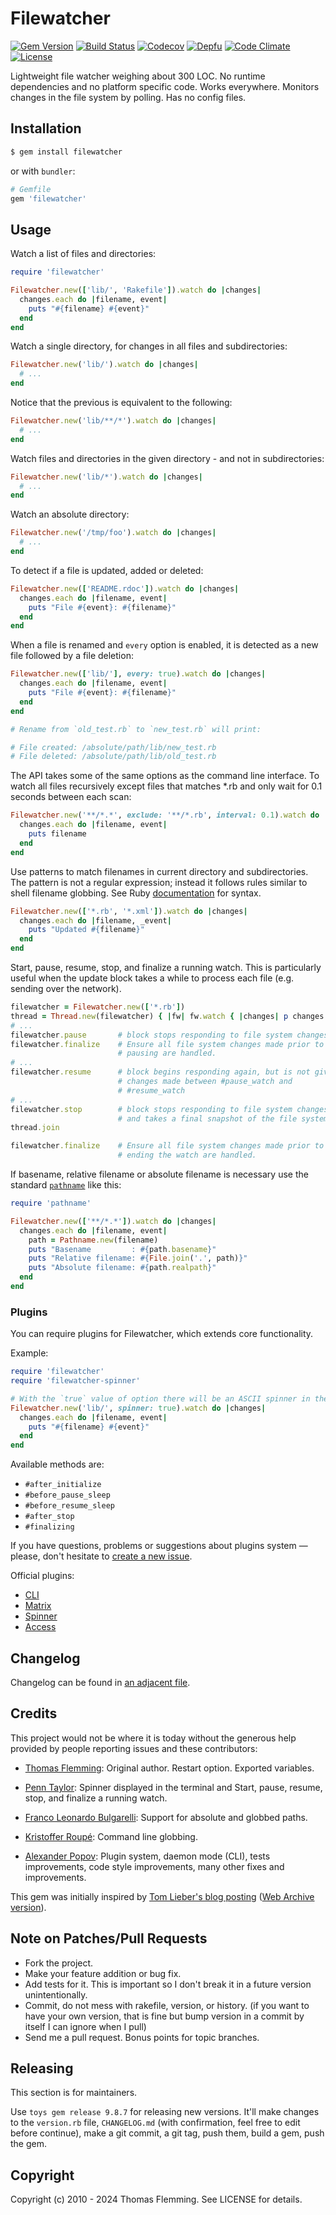 # Filewatcher

[![Gem Version](https://img.shields.io/gem/v/filewatcher?include_prereleases&style=flat-square)](https://rubygems.org/gems/filewatcher)
[![Build Status](https://img.shields.io/cirrus/github/filewatcher/filewatcher?style=flat-square)](https://cirrus-ci.com/github/filewatcher/filewatcher)
[![Codecov](https://img.shields.io/codecov/c/gh/filewatcher/filewatcher?style=flat-square)](https://codecov.io/gh/filewatcher/filewatcher)
[![Depfu](https://img.shields.io/depfu/filewatcher/filewatcher?style=flat-square)](https://depfu.com/github/filewatcher/filewatcher)
[![Code Climate](https://img.shields.io/codeclimate/maintainability/filewatcher/filewatcher?style=flat-square)](https://codeclimate.com/github/filewatcher/filewatcher)
[![License](https://img.shields.io/github/license/filewatcher/filewatcher.svg?style=flat-square)](https://github.com/filewatcher/filewatcher/blob/main/LICENSE)

Lightweight file watcher weighing about 300 LOC.
No runtime dependencies and no platform specific code.
Works everywhere.
Monitors changes in the file system by polling.
Has no config files.

## Installation

```bash
$ gem install filewatcher
```

or with `bundler`:

```ruby
# Gemfile
gem 'filewatcher'
```

## Usage

Watch a list of files and directories:

```ruby
require 'filewatcher'

Filewatcher.new(['lib/', 'Rakefile']).watch do |changes|
  changes.each do |filename, event|
    puts "#{filename} #{event}"
  end
end
```

Watch a single directory, for changes in all files and subdirectories:

```ruby
Filewatcher.new('lib/').watch do |changes|
  # ...
end
```

Notice that the previous is equivalent to the following:

```ruby
Filewatcher.new('lib/**/*').watch do |changes|
  # ...
end
```

Watch files and directories in the given directory - and not in subdirectories:

```ruby
Filewatcher.new('lib/*').watch do |changes|
  # ...
end
```

Watch an absolute directory:

```ruby
Filewatcher.new('/tmp/foo').watch do |changes|
  # ...
end
```

To detect if a file is updated, added or deleted:

```ruby
Filewatcher.new(['README.rdoc']).watch do |changes|
  changes.each do |filename, event|
    puts "File #{event}: #{filename}"
  end
end
```

When a file is renamed and `every` option is enabled, it is detected as
a new file followed by a file deletion:

```ruby
Filewatcher.new(['lib/'], every: true).watch do |changes|
  changes.each do |filename, event|
    puts "File #{event}: #{filename}"
  end
end

# Rename from `old_test.rb` to `new_test.rb` will print:

# File created: /absolute/path/lib/new_test.rb
# File deleted: /absolute/path/lib/old_test.rb
```

The API takes some of the same options as the command line interface.
To watch all files recursively except files that matches \*.rb
and only wait for 0.1 seconds between each scan:

```ruby
Filewatcher.new('**/*.*', exclude: '**/*.rb', interval: 0.1).watch do |changes|
  changes.each do |filename, event|
    puts filename
  end
end
```

Use patterns to match filenames in current directory and subdirectories.
The pattern is not a regular expression;
instead it follows rules similar to shell filename globbing.
See Ruby [documentation](http://www.ruby-doc.org/core-2.1.1/File.html#method-c-fnmatch) for syntax.

```ruby
Filewatcher.new(['*.rb', '*.xml']).watch do |changes|
  changes.each do |filename, _event|
    puts "Updated #{filename}"
  end
end
```

Start, pause, resume, stop, and finalize a running watch.
This is particularly useful when the update block takes a while to process each file
(e.g. sending over the network).

```ruby
filewatcher = Filewatcher.new(['*.rb'])
thread = Thread.new(filewatcher) { |fw| fw.watch { |changes| p changes } }
# ...
filewatcher.pause       # block stops responding to file system changes
filewatcher.finalize    # Ensure all file system changes made prior to
                        # pausing are handled.
# ...
filewatcher.resume      # block begins responding again, but is not given
                        # changes made between #pause_watch and
                        # #resume_watch
# ...
filewatcher.stop        # block stops responding to file system changes
                        # and takes a final snapshot of the file system
thread.join

filewatcher.finalize    # Ensure all file system changes made prior to
                        # ending the watch are handled.
```

If basename, relative filename or absolute filename is necessary
use the standard [`pathname`](https://ruby-doc.org/stdlib/libdoc/pathname/rdoc/Pathname.html)
like this:

```ruby
require 'pathname'

Filewatcher.new(['**/*.*']).watch do |changes|
  changes.each do |filename, event|
    path = Pathname.new(filename)
    puts "Basename         : #{path.basename}"
    puts "Relative filename: #{File.join('.', path)}"
    puts "Absolute filename: #{path.realpath}"
  end
end
```

### Plugins

You can require plugins for Filewatcher, which extends core functionality.

Example:

```ruby
require 'filewatcher'
require 'filewatcher-spinner'

# With the `true` value of option there will be an ASCII spinner in the STDOUT while waiting changes
Filewatcher.new('lib/', spinner: true).watch do |changes|
  changes.each do |filename, event|
    puts "#{filename} #{event}"
  end
end
```

Available methods are:

*   `#after_initialize`
*   `#before_pause_sleep`
*   `#before_resume_sleep`
*   `#after_stop`
*   `#finalizing`

If you have questions, problems or suggestions about plugins system — please,
don't hesitate to [create a new issue](https://github.com/filewatcher/filewatcher/issues/new).

Official plugins:

*   [CLI](https://github.com/filewatcher/filewatcher-cli)
*   [Matrix](https://github.com/filewatcher/filewatcher-matrix)
*   [Spinner](https://github.com/filewatcher/filewatcher-spinner)
*   [Access](https://github.com/filewatcher/filewatcher-access)

## Changelog

Changelog can be found in [an adjacent file](CHANGELOG.md).

## Credits

This project would not be where it is today without the generous help provided by people reporting issues and these contributors:

*   [Thomas Flemming](https://github.com/thomasfl): Original author. Restart option. Exported variables.

*   [Penn Taylor](https://github.com/penntaylor): Spinner displayed in the terminal and Start, pause, resume, stop, and finalize a running watch.

*   [Franco Leonardo Bulgarelli](https://github.com/flbulgarelli): Support for absolute and globbed paths.

*   [Kristoffer Roupé](https://github.com/kitofr): Command line globbing.

*   [Alexander Popov](https://github.com/AlexWayfer): Plugin system, daemon mode (CLI), tests improvements, code style improvements, many other fixes and improvements.

This gem was initially inspired by [Tom Lieber's blog posting](http://alltom.com/pages/detecting-file-changes-with-ruby) ([Web Archive version](http://web.archive.org/web/20120208094934/http://alltom.com/pages/detecting-file-changes-with-ruby)).

## Note on Patches/Pull Requests

*   Fork the project.
*   Make your feature addition or bug fix.
*   Add tests for it. This is important so I don't break it in a future version unintentionally.
*   Commit, do not mess with rakefile, version, or history. (if you want to have your own version, that is fine but bump version in a commit by itself I can ignore when I pull)
*   Send me a pull request. Bonus points for topic branches.

## Releasing

This section is for maintainers.

Use `toys gem release 9.8.7` for releasing new versions.
It'll make changes to the `version.rb` file,
`CHANGELOG.md` (with confirmation, feel free to edit before continue),
make a git commit, a git tag, push them, build a gem, push the gem.

## Copyright

Copyright (c) 2010 - 2024 Thomas Flemming. See LICENSE for details.
